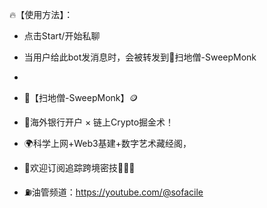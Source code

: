 🔥【使用方法】：
- 点击Start/开始私聊
- 当用户给此bot发消息时，会被转发到🧹扫地僧-SweepMonk
- 

-  🧹【扫地僧-SweepMonk】🪙
-  🏦海外银行开户 × 链上Crypto掘金术！
-  🌍科学上网+Web3基建+数字艺术藏经阁，
-  👏欢迎订阅追踪跨境密技💪💪💪
-  ⛽️油管频道：https://youtube.com/@sofacile
